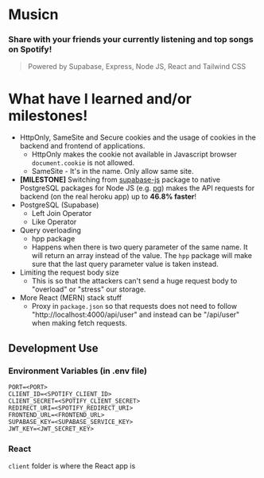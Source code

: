 # Musicn 
### Share with your friends your currently listening and top songs on Spotify!

> Powered by Supabase, Express, Node JS, React and Tailwind CSS

# What have I learned and/or milestones!
-   HttpOnly, SameSite and Secure cookies and the usage of cookies in the backend and frontend of applications.
    -   HttpOnly makes the cookie not available in Javascript browser `document.cookie` is not allowed.
    -   SameSite - It's in the name. Only allow same site.
-   __[MILESTONE]__ Switching from [supabase-js](https://www.npmjs.com/package/@supabase/supabase-js) package to native PostgreSQL packages for Node JS (e.g. [pg](https://www.npmjs.com/package/pg)) makes the API requests for backend (on the real heroku app) up to __46.8% faster__!
-   PostgreSQL (Supabase)
    -   Left Join Operator
    -   Like Operator
-   Query overloading
    -   hpp package
    -   Happens when there is two query parameter of the same name. It will return an array instead of the value. The `hpp` package will make sure that the last query parameter value is taken instead.
-   Limiting the request body size
    -   This is so that the attackers can't send a huge request body to "overload" or "stress" our storage.
-   More React (MERN) stack stuff
    -   Proxy in `package.json` so that requests does not need to follow "http://localhost:4000/api/user" and instead can be "/api/user" when making fetch requests.

## Development Use 
### Environment Variables (in .env file)
```
PORT=<PORT>
CLIENT_ID=<SPOTIFY_CLIENT_ID>
CLIENT_SECRET=<SPOTIFY_CLIENT_SECRET>
REDIRECT_URI=<SPOTIFY_REDIRECT_URI>
FRONTEND_URL=<FRONTEND_URL>
SUPABASE_KEY=<SUPABASE_SERVICE_KEY>
JWT_KEY=<JWT_SECRET_KEY>
```
### React 
`client` folder is where the React app is